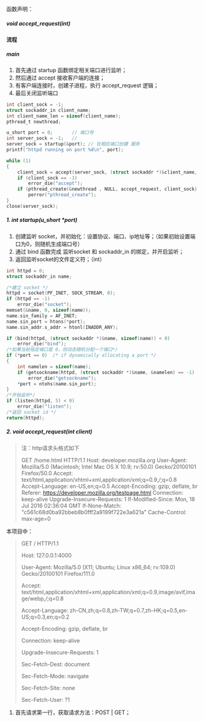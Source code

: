 函数声明：

##### void accept_request(int)



#### 流程

##### main

1. 首先通过 startup 函数绑定相关端口进行监听；
2. 然后通过 accept 接收客户端的连接；
3. 有客户端连接时，创建子进程，执行 accept_request 逻辑；
4. 最后关闭监听端口

```c
int client_sock = -1;
struct sockaddr_in client_name;
int client_name_len = sizeof(client_name);
pthread_t newthread;

u_short port = 0;       // 端口号
int server_sock = -1;   // 
server_sock = startup(&port); // 在相应端口创建 服务 
printf("httpd running on port %d\n", port);

while (1)
{
    client_sock = accept(server_sock, (struct sockaddr *)&client_name, &client_name_len);
    if (client_sock == -1)
        error_die("accept");
    if (pthread_create(&newthread , NULL, accept_request, client_sock) != 0)
        perror("pthread_create");
}
close(server_sock);
```



##### 1. int startup(u_short *port)

1. 创建监听 socket，并初始化：设置协议、端口、ip地址等；（如果初始设置端口为0，则随机生成端口号）
2. 通过 bind 函数完成 监听socket 和 sockaddr_in 的绑定，并开启监听；
3. 返回监听socket的文件定义符；（int）

```c
int httpd = 0;
struct sockaddr_in name;

/*建立 socket */
httpd = socket(PF_INET, SOCK_STREAM, 0);
if (httpd == -1)
    error_die("socket");
memset(&name, 0, sizeof(name));
name.sin_family = AF_INET;
name.sin_port = htons(*port);
name.sin_addr.s_addr = htonl(INADDR_ANY);

if (bind(httpd, (struct sockaddr *)&name, sizeof(name)) < 0)
    error_die("bind");
/*如果当前指定端口是 0，则动态随机分配一个端口*/
if (*port == 0)  /* if dynamically allocating a port */
{
    int namelen = sizeof(name);
    if (getsockname(httpd, (struct sockaddr *)&name, &namelen) == -1)
        error_die("getsockname");
    *port = ntohs(name.sin_port);
}
/*开始监听*/
if (listen(httpd, 5) < 0)
    error_die("listen");
/*返回 socket id */
return(httpd);
```



##### 2. void accept_request(int client)

> 注：http请求头格式如下
>
> GET /home.html HTTP/1.1
> Host: developer.mozilla.org
> User-Agent: Mozilla/5.0 (Macintosh; Intel Mac OS X 10.9; rv:50.0) Gecko/20100101 Firefox/50.0
> Accept: text/html,application/xhtml+xml,application/xml;q=0.9,*/*;q=0.8
> Accept-Language: en-US,en;q=0.5
> Accept-Encoding: gzip, deflate, br
> Referer: https://developer.mozilla.org/testpage.html
> Connection: keep-alive
> Upgrade-Insecure-Requests: 1
> If-Modified-Since: Mon, 18 Jul 2016 02:36:04 GMT
> If-None-Match: "c561c68d0ba92bbeb8b0fff2a9199f722e3a621a"
> Cache-Control: max-age=0

本项目中：

>GET / HTTP/1.1
>
>Host: 127.0.0.1:4000
>
>User-Agent: Mozilla/5.0 (X11; Ubuntu; Linux x86_64; rv:109.0) Gecko/20100101 Firefox/111.0
>
>Accept: text/html,application/xhtml+xml,application/xml;q=0.9,image/avif,image/webp,*/*;q=0.8
>
>Accept-Language: zh-CN,zh;q=0.8,zh-TW;q=0.7,zh-HK;q=0.5,en-US;q=0.3,en;q=0.2
>
>Accept-Encoding: gzip, deflate, br
>
>Connection: keep-alive
>
>Upgrade-Insecure-Requests: 1
>
>Sec-Fetch-Dest: document
>
>Sec-Fetch-Mode: navigate
>
>Sec-Fetch-Site: none
>
>Sec-Fetch-User: ?1





1. 首先请求第一行，获取请求方法：POST | GET；





